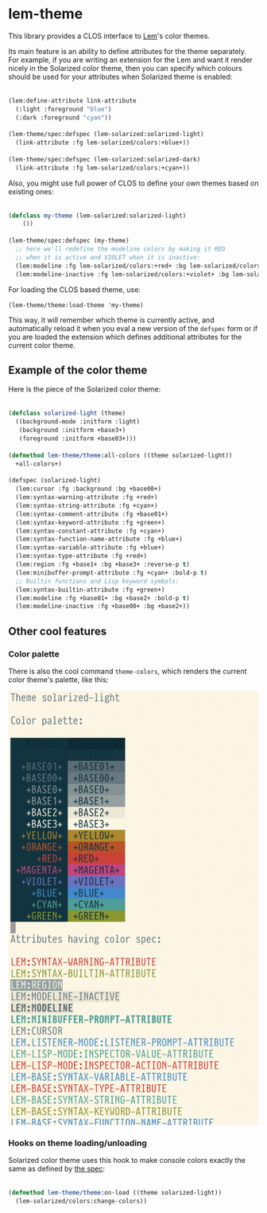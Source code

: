 # lem-theme

This library provides a CLOS interface to [Lem](https://github.com/cxxxr/lem)'s color themes.

Its main feature is an ability to define attributes for the theme separately. For example, if you
are writing an extension for the Lem and want it render nicely in the Solarized color theme, then
you can specify which colours should be used for your attributes when Solarized theme is enabled:

```lisp

(lem:define-attribute link-attribute
  (:light :foreground "blue")
  (:dark :foreground "cyan"))

(lem-theme/spec:defspec (lem-solarized:solarized-light)
  (link-attribute :fg lem-solarized/colors:+blue+))

(lem-theme/spec:defspec (lem-solarized:solarized-dark)
  (link-attribute :fg lem-solarized/colors:+cyan+))

```

Also, you might use full power of CLOS to define your own themes based on existing ones:

```lisp

(defclass my-theme (lem-solarized:solarized-light)
    ())

(lem-theme/spec:defspec (my-theme)
  ;; here we'll redefine the modeline colors by making it RED
  ;; when it is active and VIOLET when it is inactive:
  (lem:modeline :fg lem-solarized/colors:+red+ :bg lem-solarized/colors:+base2+ :bold-p t)
  (lem:modeline-inactive :fg lem-solarized/colors:+violet+ :bg lem-solarized/colors:+base2+))
```

For loading the CLOS based theme, use:

```
(lem-theme/theme:load-theme 'my-theme)
```

This way, it will remember which theme is currently active, and automatically reload it when
you eval a new version of the `defspec` form or if you are loaded the extension which defines additional
attributes for the current color theme.

## Example of the color theme

Here is the piece of the Solarized color theme:

```lisp

(defclass solarized-light (theme)
  ((background-mode :initform :light)
   (background :initform +base3+)
   (foreground :initform +base03+)))

(defmethod lem-theme/theme:all-colors ((theme solarized-light))
  +all-colors+)

(defspec (solarized-light)
  (lem:cursor :fg :background :bg +base00+)
  (lem:syntax-warning-attribute :fg +red+)
  (lem:syntax-string-attribute :fg +cyan+)
  (lem:syntax-comment-attribute :fg +base01+)
  (lem:syntax-keyword-attribute :fg +green+)
  (lem:syntax-constant-attribute :fg +cyan+)
  (lem:syntax-function-name-attribute :fg +blue+)
  (lem:syntax-variable-attribute :fg +blue+)
  (lem:syntax-type-attribute :fg +red+)
  (lem:region :fg +base1+ :bg +base3+ :reverse-p t)
  (lem:minibuffer-prompt-attribute :fg +cyan+ :bold-p t)
  ;; Builtin functions and Lisp keyword symbols:
  (lem:syntax-builtin-attribute :fg +green+)
  (lem:modeline :fg +base01+ :bg +base2+ :bold-p t)
  (lem:modeline-inactive :fg +base00+ :bg +base2+))

```

## Other cool features

### Color palette

There is also the cool command `theme-colors`, which renders the current color theme's palette, like this:

![](images/theme-colors.png)


### Hooks on theme loading/unloading

Solarized color theme uses this hook to make console colors exactly the same as
defined by [the spec](https://ethanschoonover.com/solarized/):

```lisp

(defmethod lem-theme/theme:on-load ((theme solarized-light))
  (lem-solarized/colors:change-colors))

```